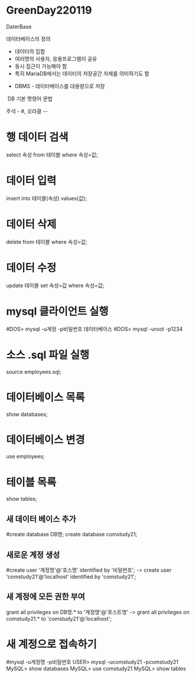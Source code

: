 # GreenDay220119

DaterBase

데이터베이스의 정의

- 데이터의 집합
- 여러명의 사용자, 응용프로그램이 공유
- 동시 접근이 가능해야 함
- 특히 MariaDB에서는 데이터의 저장공간 자체를 의미하기도 함
* DBMS - 데이터베이스를 대용량으로 저장


﻿
DB 기본 명령어 문법

주석 - #, 오라클 --

# 행 데이터 검색
select 속성 from 테이블 where 속성=값;

# 데이터 입력
insert into 테이블(속성) values(값);

# 데이터 삭제
delete from 테이블 where 속성=값;

# 데이터 수정
update 테이블 set 속성=값 where 속성=값;

# mysql 클라이언트 실행
#DOS> mysql -u계정 -p비밀번호 데이터베이스
#DOS> mysql -uroot -p1234

# 소스 .sql 파일 실행
source employees.sql;

# 데이터베이스 목록
show databases;

# 데이터베이스 변경
use employees;

# 테이블 목록
show tables;

## 새 데이터 베이스 추가
#create database DB명;
create database comstudy21;

## 새로운 계정 생성
#create user '계정명'@'호스명' identified by '비밀번호';
-> create user 'comstudy21'@'localhost' identified by 'comstudy21';

## 새 계정에 모든 권한 부여
grant all privileges on DB명.* to '계정명'@'호스트명'
-> grant all privileges on comstudy21.* to 'comstudy21'@'localhost';

# 새 계정으로 접속하기
#mysql -u계정명 -p비밀번호
USER> mysql -ucomstudy21 -pcomstudy21
MySQL> show databases
MySQL> use comstudy21
MySQL> show tables
